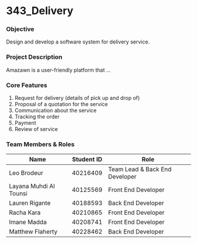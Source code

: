 # 343_Delivery

### Objective

Design and develop a software system for delivery service.

### Project Description

Amazawn is a user-friendly platform that ...

### Core Features

1. Request for delivery (details of pick up and drop of)
2. Proposal of a quotation for the service
3. Communication about the service
4. Tracking the order
5. Payment
6. Review of service

### Team Members & Roles

| Name | Student ID | Role |
| ------------- | ------------- | -----------|
| Leo Brodeur  | 40216409 | Team Lead & Back End Developer |
| Layana Muhdi Al Tounsi | 40125569 | Front End Developer |
| Lauren Rigante | 40188593 | Back End Developer |
| Racha Kara | 40210865 | Front End Developer |
| Imane Madda | 40208741 | Front End Developer |
| Matthew Flaherty | 40228462 | Back End Developer |
